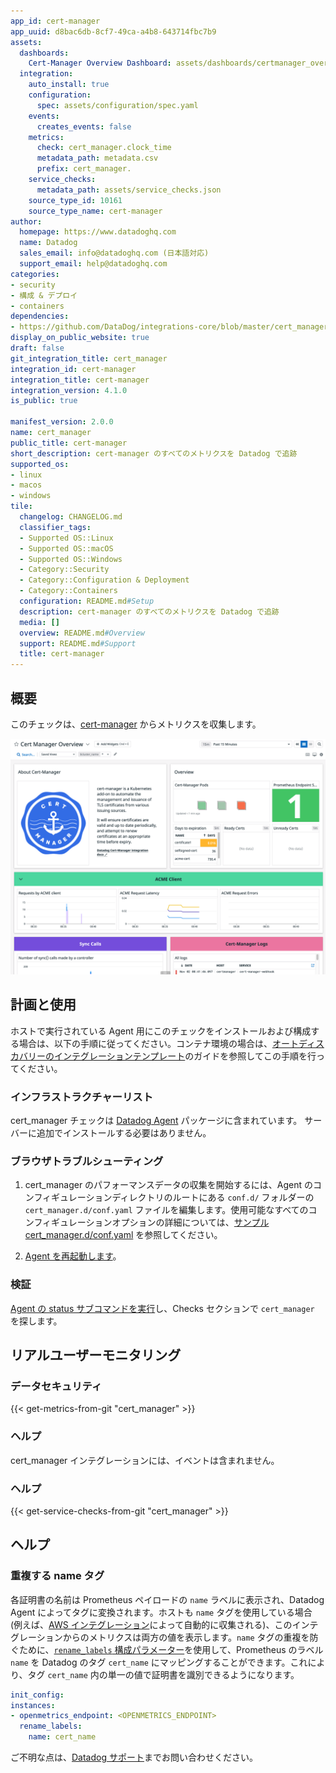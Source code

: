 ```yaml
---
app_id: cert-manager
app_uuid: d8bac6db-8cf7-49ca-a4b8-643714fbc7b9
assets:
  dashboards:
    Cert-Manager Overview Dashboard: assets/dashboards/certmanager_overview.json
  integration:
    auto_install: true
    configuration:
      spec: assets/configuration/spec.yaml
    events:
      creates_events: false
    metrics:
      check: cert_manager.clock_time
      metadata_path: metadata.csv
      prefix: cert_manager.
    service_checks:
      metadata_path: assets/service_checks.json
    source_type_id: 10161
    source_type_name: cert-manager
author:
  homepage: https://www.datadoghq.com
  name: Datadog
  sales_email: info@datadoghq.com (日本語対応)
  support_email: help@datadoghq.com
categories:
- security
- 構成 & デプロイ
- containers
dependencies:
- https://github.com/DataDog/integrations-core/blob/master/cert_manager/README.md
display_on_public_website: true
draft: false
git_integration_title: cert_manager
integration_id: cert-manager
integration_title: cert-manager
integration_version: 4.1.0
is_public: true

manifest_version: 2.0.0
name: cert_manager
public_title: cert-manager
short_description: cert-manager のすべてのメトリクスを Datadog で追跡
supported_os:
- linux
- macos
- windows
tile:
  changelog: CHANGELOG.md
  classifier_tags:
  - Supported OS::Linux
  - Supported OS::macOS
  - Supported OS::Windows
  - Category::Security
  - Category::Configuration & Deployment
  - Category::Containers
  configuration: README.md#Setup
  description: cert-manager のすべてのメトリクスを Datadog で追跡
  media: []
  overview: README.md#Overview
  support: README.md#Support
  title: cert-manager
---
```


<!--  SOURCED FROM https://github.com/DataDog/integrations-core -->


## 概要

このチェックは、[cert-manager][1] からメトリクスを収集します。

![Cert-Manager 概要ダッシュボード][2]

## 計画と使用

ホストで実行されている Agent 用にこのチェックをインストールおよび構成する場合は、以下の手順に従ってください。コンテナ環境の場合は、[オートディスカバリーのインテグレーションテンプレート][3]のガイドを参照してこの手順を行ってください。

### インフラストラクチャーリスト

cert_manager チェックは [Datadog Agent][3] パッケージに含まれています。
サーバーに追加でインストールする必要はありません。

### ブラウザトラブルシューティング

1. cert_manager のパフォーマンスデータの収集を開始するには、Agent のコンフィギュレーションディレクトリのルートにある `conf.d/` フォルダーの `cert_manager.d/conf.yaml` ファイルを編集します。使用可能なすべてのコンフィギュレーションオプションの詳細については、[サンプル cert_manager.d/conf.yaml][4] を参照してください。

2. [Agent を再起動します][5]。

### 検証

[Agent の status サブコマンドを実行][6]し、Checks セクションで `cert_manager` を探します。

## リアルユーザーモニタリング

### データセキュリティ
{{< get-metrics-from-git "cert_manager" >}}


### ヘルプ

cert_manager インテグレーションには、イベントは含まれません。

### ヘルプ
{{< get-service-checks-from-git "cert_manager" >}}


## ヘルプ

### 重複する name タグ

各証明書の名前は Prometheus ペイロードの `name` ラベルに表示され、Datadog Agent によってタグに変換されます。ホストも `name` タグを使用している場合 (例えば、[AWS インテグレーション][9]によって自動的に収集される)、このインテグレーションからのメトリクスは両方の値を表示します。`name` タグの重複を防ぐために、[`rename_labels` 構成パラメーター][10]を使用して、Prometheus のラベル `name` を Datadog のタグ `cert_name` にマッピングすることができます。これにより、タグ `cert_name` 内の単一の値で証明書を識別できるようになります。
```yaml
init_config:
instances:
- openmetrics_endpoint: <OPENMETRICS_ENDPOINT>
  rename_labels:
    name: cert_name
```

ご不明な点は、[Datadog サポート][11]までお問い合わせください。

[1]: https://github.com/jetstack/cert-manager
[2]: https://raw.githubusercontent.com/DataDog/integrations-core/master/cert_manager/images/overview_dashboard.png
[3]: https://app.datadoghq.com/account/settings/agent/latest
[4]: https://github.com/DataDog/integrations-core/blob/master/cert_manager/datadog_checks/cert_manager/data/conf.yaml.example
[5]: https://docs.datadoghq.com/ja/agent/guide/agent-commands/#start-stop-and-restart-the-agent
[6]: https://docs.datadoghq.com/ja/agent/guide/agent-commands/#agent-status-and-information
[7]: https://github.com/DataDog/integrations-core/blob/master/cert_manager/metadata.csv
[8]: https://github.com/DataDog/integrations-core/blob/master/cert_manager/assets/service_checks.json
[9]: https://docs.datadoghq.com/ja/integrations/amazon_web_services/
[10]: https://github.com/DataDog/integrations-core/blob/81b91a54328f174c5c1e92cb818640cba1ddfec3/cert_manager/datadog_checks/cert_manager/data/conf.yaml.example#L153-L155
[11]: https://docs.datadoghq.com/ja/help/
